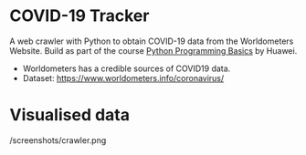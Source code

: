 # COVID-19 Tracker 
A web crawler with Python to obtain COVID-19 data from the Worldometers Website. Build as part of the course [Python Programming Basics](https://ilearningx.huawei.com/courses/course-v1:HuaweiX+EBG2020NCHW1100108+Self-paced/about) by Huawei.
 * Worldometers has a credible sources of COVID19 data.
 * Dataset: https://www.worldometers.info/coronavirus/

# Visualised data
/screenshots/crawler.png
